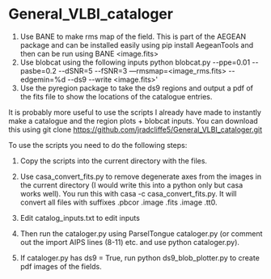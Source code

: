 # General_VLBI_cataloger

1. Use BANE to make rms map of the field. This is part of the AEGEAN package and can be installed easily using pip install AegeanTools  and then can be run using BANE <image.fits>
2. Use blobcat using the following inputs python blobcat.py --ppe=0.01 --pasbe=0.2 --dSNR=5 --fSNR=3 —rmsmap=<image_rms.fits> --edgemin=%d --ds9 --write <image.fits>'
3. Use the pyregion package to take the ds9 regions and output a pdf of the fits file to show the locations of the catalogue entries.

It is probably more useful to use the scripts I already have made to instantly make a catalogue and the region plots + blobcat inputs. You can download this using git clone https://github.com/jradcliffe5/General_VLBI_cataloger.git

To use the scripts you need to do the following steps:

1. Copy the scripts into the current directory with the files.

2. Use casa_convert_fits.py to remove degenerate axes from the images in the current directory (I would write this into a python only but casa works well). You run this with casa -c casa_convert_fits.py. It will convert all files with suffixes .pbcor .image .fits .image .tt0.

3. Edit catalog_inputs.txt to edit inputs

4. Then run the cataloger.py using ParselTongue cataloger.py (or comment out the import AIPS lines (8-11) etc. and use python cataloger.py).

5. If cataloger.py has ds9 = True, run python ds9_blob_plotter.py to create pdf images of the fields.
